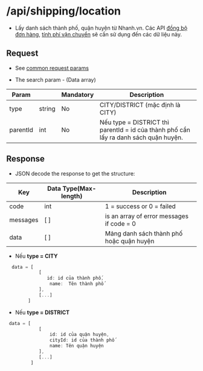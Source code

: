   # /api/shipping/location

- Lấy danh sách thành phố, quận huyện từ Nhanh.vn.
Các API [đồng bộ đơn hàng](/order/add.md), [tính phí vận chuyển](/shipping/fee.md) sẽ cần sử dụng đến các dữ liệu này.

## Request
- See [common request params](/api.md#request)

- The search param - (Data array)

Param | | Mandatory | Description
----| ----------- | ----------- | -------
type | string | No | CITY/DISTRICT (mặc định là CITY)
parentId | int | No | Nếu type = DISTRICT thì parentId = id của thành phố cần lấy ra danh sách quận huyện.

## Response 
- JSON decode the response to get the structure:

Key | Data Type(Max-length) | Description
------| ------- | ---------
code | int | 1 = success or 0 = failed
messages | [ ] |is an array of error messages if code = 0
data | [ ] | Mảng danh sách thành phố hoặc quận huyện

- Nếu **type = CITY**
```js
  data = [
            [
     	       id: id của thành phố,
                name:  Tên thành phố
            ],
            [...]
        ]
```
- Nếu **type = DISTRICT**
```js
 data = [
		    [
				id: id của quận huyện,
				cityId: id của thành phố
				name: Tên quận huyện
		    ],
		    [...]
         ]
```
 
